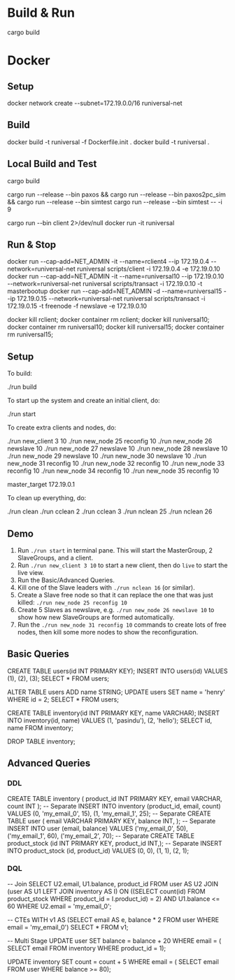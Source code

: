 # Build & Run

cargo build

# Docker

## Setup
docker network create --subnet=172.19.0.0/16 runiversal-net

## Build
docker build -t runiversal -f Dockerfile.init .
docker build -t runiversal .

## Local Build and Test
cargo build

cargo run --release --bin paxos &&
cargo run --release --bin paxos2pc_sim &&
cargo run --release --bin simtest
cargo run --release --bin simtest -- -i 9

cargo run --bin client 2>/dev/null
docker run -it runiversal

## Run & Stop
docker run --cap-add=NET_ADMIN -it --name=rclient4 --ip 172.19.0.4 --network=runiversal-net runiversal scripts/client -i 172.19.0.4 -e 172.19.0.10
docker run --cap-add=NET_ADMIN -it --name=runiversal10 --ip 172.19.0.10 --network=runiversal-net runiversal scripts/transact -i 172.19.0.10 -t masterbootup
docker run --cap-add=NET_ADMIN -d --name=runiversal15 --ip 172.19.0.15 --network=runiversal-net runiversal scripts/transact -i 172.19.0.15 -t freenode -f newslave -e 172.19.0.10

docker kill rclient; docker container rm rclient;
docker kill runiversal10; docker container rm runiversal10;
docker kill runiversal15; docker container rm runiversal15;

## Setup
To build:

./run build

To start up the system and create an initial client, do:

./run start

To create extra clients and nodes, do:

./run new_client 3 10
./run new_node 25 reconfig 10
./run new_node 26 newslave 10
./run new_node 27 newslave 10
./run new_node 28 newslave 10
./run new_node 29 newslave 10
./run new_node 30 newslave 10
./run new_node 31 reconfig 10
./run new_node 32 reconfig 10
./run new_node 33 reconfig 10
./run new_node 34 reconfig 10
./run new_node 35 reconfig 10

master_target 172.19.0.1

To clean up everything, do:

./run clean
./run cclean 2
./run cclean 3
./run nclean 25
./run nclean 26

## Demo
1. Run `./run start` in terminal pane. This will start the MasterGroup, 2 SlaveGroups, and a client.
2. Run `./run new_client 3 10` to start a new client, then do `live` to start the live view.
3. Run the Basic/Advanced Queries.
4. Kill one of the Slave leaders with `./run nclean 16` (or similar).
5. Create a Slave free node so that it can replace the one that was just killed: `./run new_node 25 reconfig 10`
6. Create 5 Slaves as newslave, e.g. `./run new_node 26 newslave 10` to show how new SlaveGroups are formed automatically.
7. Run the `./run new_node 31 reconfig 10` commands to create lots of free nodes, then kill some more nodes to show the reconfiguration.

## Basic Queries

CREATE TABLE users(id INT PRIMARY KEY);
INSERT INTO users(id) VALUES (1), (2), (3);
SELECT * FROM users;

ALTER TABLE users ADD name STRING;
UPDATE users SET name = 'henry' WHERE id = 2;
SELECT * FROM users;

CREATE TABLE inventory(id INT PRIMARY KEY, name VARCHAR);
INSERT INTO inventory(id, name) VALUES (1, 'pasindu'), (2, 'hello');
SELECT id, name FROM inventory;

DROP TABLE inventory;

## Advanced Queries

### DDL
CREATE TABLE inventory (
  product_id INT PRIMARY KEY, email VARCHAR, 
  count INT
);
-- Separate
INSERT INTO inventory (product_id, email, count) 
VALUES 
  (0, 'my_email_0', 15), 
  (1, 'my_email_1', 25);
-- Separate
CREATE TABLE user (
  email VARCHAR PRIMARY KEY, balance INT, 
);
-- Separate
INSERT INTO user (email, balance) 
VALUES 
  ('my_email_0', 50), 
  ('my_email_1', 60), 
  ('my_email_2', 70);
-- Separate
CREATE TABLE product_stock (id INT PRIMARY KEY, product_id INT,);
-- Separate
INSERT INTO product_stock (id, product_id) 
VALUES 
  (0, 0), 
  (1, 1), 
  (2, 1);

### DQL

-- Join
SELECT U2.email, U1.balance, product_id
FROM user AS U2 JOIN (user AS U1 LEFT JOIN inventory AS I)
    ON ((SELECT count(id) 
        FROM product_stock
        WHERE product_id = I.product_id) = 2)
    AND U1.balance <= 60
WHERE U2.email = 'my_email_0';

-- CTEs
WITH
    v1 AS (SELECT email AS e, balance * 2
            FROM  user
            WHERE email = 'my_email_0')
SELECT *
FROM v1;

-- Multi Stage
UPDATE user
SET balance = balance + 20
WHERE email = (
    SELECT email
    FROM inventory
    WHERE product_id = 1);

UPDATE inventory
SET count = count + 5
WHERE email = (
    SELECT email
    FROM user
    WHERE balance >= 80);
